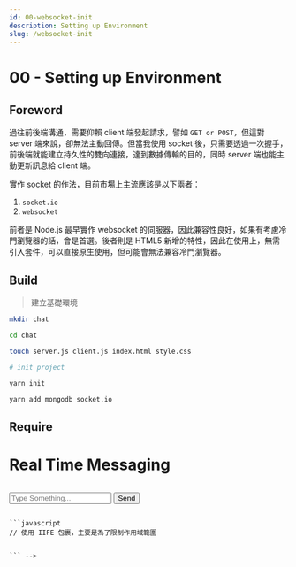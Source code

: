 ```yaml
---
id: 00-websocket-init
description: Setting up Environment
slug: /websocket-init
---
```


# 00 - Setting up Environment

## Foreword

過往前後端溝通，需要仰賴 client 端發起請求，譬如 `GET or POST`，但這對 server 端來說，卻無法主動回傳。但當我使用 socket 後，只需要透過一次握手，前後端就能建立持久性的雙向連接，達到數據傳輸的目的，同時 server 端也能主動更新訊息給 client 端。

實作 socket 的作法，目前市場上主流應該是以下兩者：

1. `socket.io`
2. `websocket`

前者是 Node.js 最早實作 websocket 的伺服器，因此兼容性良好，如果有考慮冷門瀏覽器的話，會是首選。後者則是 HTML5 新增的特性，因此在使用上，無需引入套件，可以直接原生使用，但可能會無法兼容冷門瀏覽器。

## Build

> 建立基礎環境

```bash
mkdir chat

cd chat

touch server.js client.js index.html style.css

# init project

yarn init

yarn add mongodb socket.io
```

## Require

<!-- ## Step

實作 socket 之前，我需要先梳理一下可能有的步驟，預計拆成三個區塊。

- 前後端是如何進行連接?
  1. 建立 socket 的 server
  2. 前端連接 server

- 兩端能不能都主動傳輸數據?
  1. 前端主動發送訊息
  2. 後端主動發送訊息

- 如果其中一端突然斷掉了，該如何處理?
  1. 連結斷開後的處理

``` bash
📦demo
 ┣ 📜index.html
 ┗ 📜server.js
```

## Create Server

```javascript
// cd server.js
const ws = require('ws');
const server = new ws.Server({ port: 5500 }, () => {
  console.log('socket is connection');
});


// terminal
yarn dev
```

測試一下，terminal 可以正常運行印出 `socket is connection`。

### server.js 調整寫法

```javascript
const express = require('express');
const http = require('http');
const WebSocket = require('ws');

const port = 5500;
const server = http.createServer(express);
const websocketServer = new WebSocket.Server({ server });

websocketServer.on('connection', function connection(client) {
  console.log(1, client);
  client.on('message', function incoming(data) {
    console.log(2, data);
    websocketServer.clients.forEach(function each(subClient) {
      console.log(3, subClient);
    });
  });
});

server.listen(port, function () {
  console.log(`listening on port: ${port}`);
});
```

## Create Client

```html
<!-- index.html -->
<h1>Real Time Messaging</h1>
<pre class="messages"></pre>
<input type="text" class="messageBox" placeholder="Type Something..." />
<button class="send-btn" title="Send">Send</button>

<!-- style.css -->
```

```javascript
// 使用 IIFE 包裹，主要是為了限制作用域範圍


``` -->
